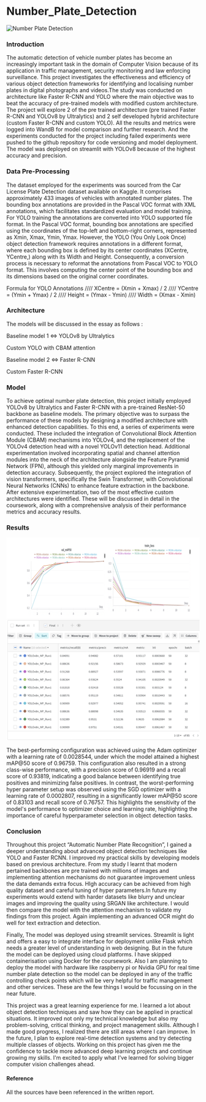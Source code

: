 # Number_Plate_Detection
![Number Plate Detection](gif.gif)

### Introduction
The automatic detection of vehicle number plates has become an increasingly important task in the domain of Computer Vision because of its application in traffic management, security monitoring  and law enforcing surveillance. This project investigates the effectiveness and efficiency of various object detection frameworks for identifying and localising number plates in digital photographs and videos.The study was conducted on architecture like Faster R-CNN and YOLO where the main objective was to beat the accuracy of pre-trained models with modified custom architecture. The project will explore 2 of the pre trained architecture (pre trained Faster R-CNN and YOLOv8 by Ultralytics) and 2 self developed hybrid architecture (custom Faster R-CNN and custom YOLO). All the results and metrics were logged into WandB for model comparison and further research. And the experiments conducted for the project including failed experiments were pushed to the github repository for code versioning and model deployment. The model was deployed on streamlit with YOLOv8 because of the highest accuracy and precision. 


### Data Pre-Processing
The dataset employed for the experiments was sourced from the Car License Plate Detection dataset available on Kaggle. It comprises approximately 433 images of vehicles with annotated number plates. The bounding box annotations are provided in the Pascal VOC format with XML annotations, which facilitates standardized evaluation and model training. For YOLO training the annotations are converted into YOLO supported file format. In the Pascal VOC format, bounding box annotations are specified using the coordinates of the top-left and bottom-right corners, represented as Xmin, Xmax, Ymin, Ymax. However, the YOLO (You Only Look Once) object detection framework requires annotations in a different format, where each bounding box is defined by its center coordinates (XCentre, YCentre,) along with its Width and Height.  Consequently, a conversion process is necessary to reformat the annotations from Pascal VOC to YOLO format. This involves computing the center point of the bounding box and its dimensions based on the original corner coordinates. 

Formula for YOLO Annotations //// 
XCentre = (Xmin + Xmax) / 2 //// 
YCentre = (Ymin + Ymax) / 2 //// 
Height = (Ymax - Ymin) ////
Width = (Xmax - Xmin)

### Architecture
The models will be discussed in the essay as follows :

Baseline model 1 ⇔ YOLOv8 by Ultralytics

Custom YOLO with CBAM attention

Baseline model 2 ⇔ Faster R-CNN

Custom Faster R-CNN

### Model
To achieve optimal number plate detection, this project initially employed YOLOv8 by Ultralytics and Faster R-CNN with a pre-trained ResNet-50 backbone as baseline models. The primary objective was to surpass the performance of these models by designing a modified architecture with enhanced detection capabilities. To this end, a series of experiments were conducted. These included the integration of Convolutional Block Attention Module (CBAM) mechanisms into YOLOv4, and the replacement of the YOLOv4 detection head with a novel YOLOv11 detection head. Additional experimentation involved incorporating spatial and channel attention modules into the neck of the architecture alongside the Feature Pyramid Network (FPN), although this yielded only marginal improvements in detection accuracy.
Subsequently, the project explored the integration of vision transformers, specifically the Swin Transformer, with Convolutional Neural Networks (CNNs) to enhance feature extraction in the backbone. After extensive experimentation, two of the most effective custom architectures were identified. These will be discussed in detail in the coursework, along with a comprehensive analysis of their performance metrics and accuracy results.

### Results
![FRCNN x Attention](frcnn.png)        ![YOLOv8](yolov8.png)

The best-performing configuration was achieved using the Adam optimizer with a learning rate of 0.0028544, under which the model attained a highest mAP@50 score of 0.96759. This configuration also resulted in a strong class-wise performance, with a precision score of 0.96919 and a recall score of 0.93819, indicating a good balance between identifying true positives and minimizing false positives. In contrast, the worst-performing hyper parameter setup was observed using the SGD optimizer with a learning rate of 0.0002807, resulting in a significantly lower mAP@50 score of 0.83103 and recall score of 0.76757. This highlights the sensitivity of the model's performance to optimizer choice and learning rate, highlighting the importance of careful hyperparameter selection in object detection tasks.

### Conclusion
Throughout this project “Automatic Number Plate Recognition”, I gained a deeper understanding about advanced object detection techniques like YOLO and Faster RCNN. I improved my practical skills  by developing models based on previous architecture. From my study I learnt that modern pertained backbones are pre trained with millions of images and implementing attention mechanisms do not guarantee improvement unless the data demands extra focus. HIgh accuracy can be achieved from high quality dataset and careful tuning of hyper parameters.In future my experiments would extend with harder datasets like blurry and unclear images and improving the quality using SRGAN like architecture. I would then compare the model with the attention mechanism to validate my findings from this project. Again implementing an advanced OCR might do well for text extraction and detection.

Finally, The model was deployed using streamlit services. Streamlit is light and offers a easy to integrate interface for deployment unlike Flask which needs a greater level of understanding in web designing. But in the future the model can be deployed using cloud platforms. I have skipped containerisation using Docker for the coursework. Also I am planning to deploy the model with hardware like raspberry pi or Nvidia GPU for real time number plate detection so the model can be deployed in any of the traffic controlling check points which will be very helpful for traffic management and other services. These are the few things I would be focussing on in the near future.

This project was a great learning experience for me. I learned a lot about object detection techniques and saw how they can be applied in practical situations. It improved not only my technical knowledge but also my problem-solving, critical thinking, and project management skills. Although I made good progress, I realized there are still areas where I can improve. In the future, I plan to explore real-time detection systems and try detecting multiple classes of objects. Working on this project has given me the confidence to tackle more advanced deep learning projects and continue growing my skills. I'm excited to apply what I've learned for solving  bigger computer vision challenges ahead.

#### Reference
All the sources have been referenced in the written report.
